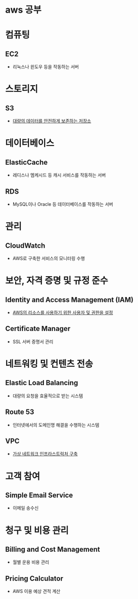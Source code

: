# aws 공부

# 컴퓨팅
## EC2
- 리눅스나 윈도우 등을 작동하는 서버

# 스토리지
## S3
- [대량의 데이터를 안전하게 보존하는 저장소](https://github.com/joyfulviper/aws/blob/master/%EC%8A%A4%ED%86%A0%EB%A6%AC%EC%A7%80/S3)
# 데이터베이스
## ElasticCache
- 레디스나 멤케시드 등 캐시 서비스를 작동하는 서버
## RDS
- MySQL이나 Oracle 등 데이터베이스를 작동하는 서버
# 관리
## CloudWatch
- AWS로 구축한 서비스의 모니터링 수행
# 보안, 자격 증명 및 규정 준수
## Identity and Access Management (IAM)
- [AWS의 리소스를 사용하기 위한 사용자 및 권한을 설정](https://github.com/joyfulviper/aws/blob/master/%EB%B3%B4%EC%95%88/IAM.md)
## Certificate Manager
- SSL 서버 증명서 관리
# 네트워킹 및 컨텐츠 전송
## Elastic Load Balancing
- 대량의 요청을 효율적으로 받는 시스템
## Route 53
- 인터넷에서의 도메인명 해결을 수행하는 시스템
## VPC
- [가상 네트워크 인프라스트럭처 구축](https://github.com/joyfulviper/aws/blob/master/%EB%84%A4%ED%8A%B8%EC%9B%8C%ED%82%B9%20%EB%B0%8F%20%EC%BB%A8%ED%85%90%EC%B8%A0%20%EC%A0%84%EC%86%A1/VPC.md)
# 고객 참여
## Simple Email Service
- 이메일 송수신
# 청구 및 비용 관리
## Billing and Cost Management
- 월별 운용 비용 관리
## Pricing Calculator
- AWS 이용 예상 견적 계산
